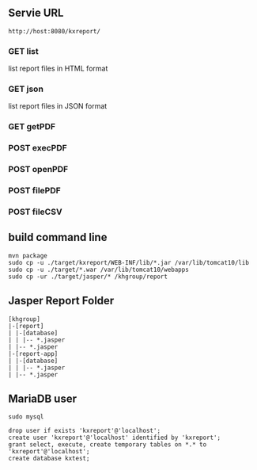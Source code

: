 ## Servie URL
```:url
http://host:8080/kxreport/
```
### GET list
list report files in HTML format
### GET json
list report files in JSON format
### GET getPDF
### POST execPDF
### POST openPDF
### POST filePDF
### POST fileCSV

## build command line
```:sh
mvn package
sudo cp -u ./target/kxreport/WEB-INF/lib/*.jar /var/lib/tomcat10/lib
sudo cp -u ./target/*.war /var/lib/tomcat10/webapps
sudo cp -ur ./target/jasper/* /khgroup/report
```

## Jasper Report Folder
```
[khgroup]
|-[report]
| |-[database]
| | |-- *.jasper
| |-- *.jasper
|-[report-app]
| |-[database]
| | |-- *.jasper
| |-- *.jasper

```

## MariaDB user
```:sh
sudo mysql
```
```:sql
drop user if exists 'kxreport'@'localhost';
create user 'kxreport'@'localhost' identified by 'kxreport';
grant select, execute, create temporary tables on *.* to 'kxreport'@'localhost';
create database kxtest;
```
